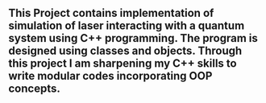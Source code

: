## This Project contains implementation of simulation of laser interacting with a quantum system using C++ programming. The program is designed using classes and objects. Through this project I am sharpening my C++ skills to write modular codes incorporating OOP concepts.
